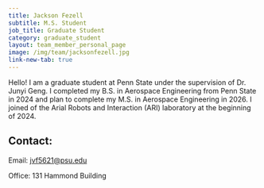 ```yaml
---
title: Jackson Fezell
subtitle: M.S. Student
job_title: Graduate Student
category: graduate_student
layout: team_member_personal_page
image: /img/team/jacksonfezell.jpg
link-new-tab: true
---
```


Hello! I am a graduate student at Penn State under the supervision of Dr. Junyi Geng. I completed my B.S. in Aerospace Engineering
from Penn State in 2024 and plan to complete my M.S. in Aerospace Engineering in 2026. I joined of the Arial Robots and Interaction (ARI) laboratory at the beginning of 2024.

## Contact: ##

Email: [jvf5621@psu.edu](mailto:jvf5621@psu.edu)

Office: 131 Hammond Building
